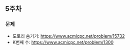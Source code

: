 ## 5주차

### 문제
- 도토리 숨기기: https://www.acmicpc.net/problem/15732
- K번째 수: https://www.acmicpc.net/problem/1300